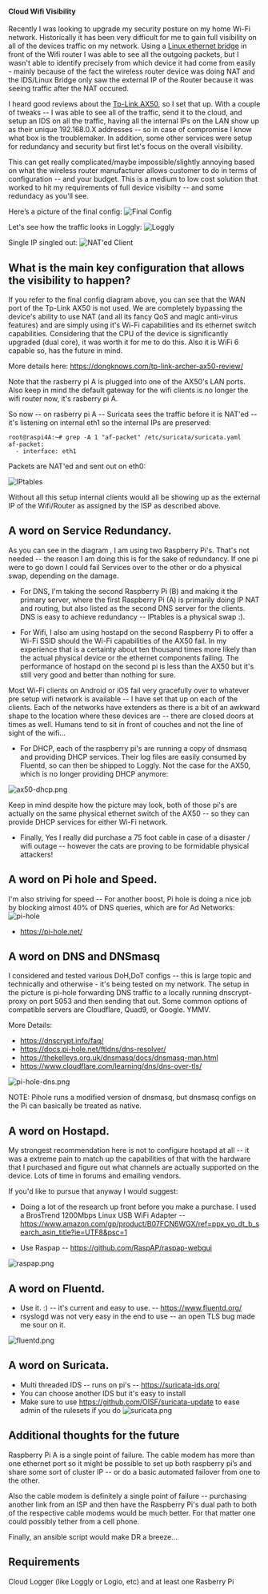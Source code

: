 #### Cloud Wifi Visibility 

Recently I was looking to upgrade my security posture on my home Wi-Fi network. Historically it has been very difficult for me to gain full visibility on all of the devices traffic on my network. Using a [Linux ethernet bridge](https://github.com/jouellnyc/Cloud-Wifi-Visibility/tree/main/EthernetBridge) in front of the Wifi router I was able to see all the outgoing packets, but I wasn't able to identify precisely from which device it had come from easily - mainly because of the fact the wireless router device was doing NAT and the IDS/Linux Bridge only saw the external IP of the Router because it was seeing traffic after the NAT occured. 

I heard good reviews about the [Tp-Link AX50](https://www.tp-link.com/us/home-networking/wifi-router/archer-ax50/), so I set that up. With a couple of tweaks -- I was able to see all of the traffic, send it to the cloud, and setup an IDS on all the traffic, having all the internal IPs on the LAN show up as their unique 192.168.0.X addresses -- so in case of compromise I know what box is the troublemaker. In addition, some other services were setup for redundancy and security but first let's focus on the overall visibility.

This can get really complicated/maybe impossible/slightly annoying based on what the wireless router manufacturer allows customer to do in terms of configuration -- and your budget.  This is a medium to low cost solution that worked to hit my requirements of full device visibilty -- and some redundacy as you'll see. 

Here’s a picture of the final config:
![Final Config](images/final_config.png)

Let's see how the traffic looks in Loggly:
![Loggly](images/loggly.png)

Single IP singled out:
![NAT'ed Client](images/loggly2.png)

## What is the main key configuration that allows the visibility to happen?
If you refer to the final config diagram above, you can see that the WAN port of the Tp-Link AX50 is not used. We are completely bypassing the device's ability to use NAT (and all its fancy QoS and magic anti-virus features) and are simply using it's Wi-Fi capabilities and its ethernet switch capabilities.  Considering that the CPU of the device is significantly upgraded (dual core), it was worth it for me to do this. Also it is WiFi 6 capable so, has the future in mind. 

More details here: https://dongknows.com/tp-link-archer-ax50-review/

Note that the rasberry pi A is plugged into one of the AX50's LAN ports. Also keep in mind the default gateway for the wifi clients is no longer the wifi router now, it's rasberry pi A.

So now -- on rasberry pi A -- Suricata sees the traffic before it is NAT'ed -- it's listening on internal eth1 so the internal IPs are preserved:

```
root@raspi4A:~# grep -A 1 "af-packet" /etc/suricata/suricata.yaml
af-packet:
  - interface: eth1
```

Packets are NAT'ed and sent out on eth0:

![IPtables](images/iptablesAN.png)

Without all this setup internal clients would all be showing up as the external IP of the Wifi/Router as assigned by the ISP as described above. 

## A word on Service Redundancy.

As you can see in the diagram , I am using two Raspberry Pi's. That's not needed -- the reason I am doing this is for the sake of redundancy. If one pi were to go down I could fail Services over to the other or do a physical swap, depending on the damage. 

- For DNS, I'm taking the second Raspberry Pi (B) and making it the primary server, where the first Raspberry Pi (A) is primarily doing IP NAT and routing, but also listed as the second DNS server for the clients. DNS is easy to achieve redundancy -- IPtables is a physical swap :).

- For Wifi, I also am using hostapd on the second Raspberry Pi to offer a Wi-Fi SSID should the Wi-Fi capabilities of the AX50 fail. In my experience that is a certainty about ten thousand times more likely than the actual physical device or the ethernet components failing.  The performance of hostapd on the second pi is less than the AX50 but it's still very good and better than nothing for sure. 

Most Wi-Fi clients on Android or iOS fail very gracefully over to whatever pre setup wifi network is available --  I have set that up on each of the clients.
Each of the networks have extenders as there is a bit of an awkward shape to the location where these devices are --  there are closed doors at times as well. Humans tend to sit in front of couches and not the line of sight of the wifi...

- For DHCP, each of the raspberry pi's are running a copy of dnsmasq and providing DHCP services. Their log files are easily consumed by Fluentd, so can then be shipped to Loggly. Not the case for the AX50, which is no longer providing DHCP anymore:

![ax50-dhcp.png](images/ax50-dhcp.png)

Keep in mind despite how the picture may look, both of those pi's are actually on the same physical ethernet switch of the AX50 -- so they can provide DHCP services for either Wi-Fi network.

- Finally, Yes I really did purchase a 75 foot cable in case of a disaster / wifi outage -- however the cats are proving to be formidable physical attackers!


## A word on Pi hole and Speed.
I'm also striving for speed -- For another boost, Pi hole is doing a nice job by blocking almost 40% of DNS queries, which are for Ad Networks:
![pi-hole](images/pi-hole.png)

- https://pi-hole.net/

## A word on DNS and DNSmasq
I considered and tested various DoH,DoT configs -- this is large topic and technically and otherwise - it's being tested on my network. The setup in the picture is pi-hole forwarding DNS traffic to a locally running  dnscrypt-proxy on port 5053 and then sending that out. Some common options of compatible servers are Cloudflare, Quad9, or Google. YMMV.

More Details: 
- https://dnscrypt.info/faq/
- https://docs.pi-hole.net/ftldns/dns-resolver/
- https://thekelleys.org.uk/dnsmasq/docs/dnsmasq-man.html
- https://www.cloudflare.com/learning/dns/dns-over-tls/ 

![pi-hole-dns.png](images/pi-hole-dns.png)

NOTE: Pihole runs a modified version of dnsmasq, but dnsmasq configs on the Pi can basically be treated as native.


## A word on Hostapd.
My strongest recommendation here is not to configure hostapd at all --  it was a extreme pain to match up the capabilities of that with the hardware that I purchased and  figure out what channels are actually supported on the device. Lots of time in forums and emailing vendors. 

If you'd like to pursue that anyway I would suggest:

- Doing a lot of the research up front before you make a purchase. I used a BrosTrend 1200Mbps Linux USB WiFi Adapter -- https://www.amazon.com/gp/product/B07FCN6WGX/ref=ppx_yo_dt_b_search_asin_title?ie=UTF8&psc=1 

- Use Raspap -- https://github.com/RaspAP/raspap-webgui

![raspap.png](images/raspap.png)

## A word on Fluentd.
- Use it. :) -- it's current and easy to use. --  https://www.fluentd.org/
- rsyslogd was not very easy in the end to use -- an open TLS bug made me sour on it.

![fluentd.png](images/fluentd.png)

## A word on Suricata.
- Multi threaded IDS -- runs on pi's --  https://suricata-ids.org/
- You can choose another IDS but it's easy to install 
- Make sure to use https://github.com/OISF/suricata-update to ease admin of the rulesets if you do
![suricata.png](images/suricata.png)

## Additional thoughts for the future

Raspberry Pi A is a single point of failure.  The cable modem has more than one ethernet port so it might be possible to set up both raspberry pi’s and share some sort of cluster IP -- or do a basic automated failover from one to the other.

 Also the cable modem is definitely a single point of failure -- purchasing another link from an ISP and then have the Raspberry Pi's dual path to both of the respective cable modems would be much better. For that matter one could possibly tether from a cell phone.

Finally, an ansible script would make DR a breeze...


## Requirements
Cloud Logger (like Loggly or Logio, etc)  and at least one Rasberry Pi
